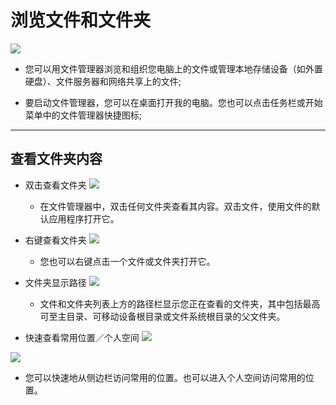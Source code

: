 # 浏览文件和文件夹  

![](https://github.com/openthos/systemui-analysis/blob/master/ImageView/filemanager.png)
- 您可以用文件管理器浏览和组织您电脑上的文件或管理本地存储设备（如外置硬盘）、文件服务器和网络共享上的文件;

- 要启动文件管理器，您可以在桌面打开我的电脑。您也可以点击任务栏或开始菜单中的文件管理器快捷图标;


***
## 查看文件夹内容
- 双击查看文件夹
![](https://github.com/openthos/desktop-analysis/blob/master/imageView/files.png)
  - 在文件管理器中，双击任何文件夹查看其内容。双击文件，使用文件的默认应用程序打开它。  

- 右键查看文件夹
![](https://github.com/openthos/desktop-analysis/blob/master/imageView/fileright.png)
  - 您也可以右键点击一个文件或文件夹打开它。  

- 文件夹显示路径
![](https://github.com/openthos/desktop-analysis/blob/master/imageView/route.png)
  - 文件和文件夹列表上方的路径栏显示您正在查看的文件夹，其中包括最高可至主目录、可移动设备根目录或文件系统根目录的父文件夹。  

- 快速查看常用位置／个人空间 
 ![](https://github.com/openthos/desktop-analysis/blob/master/imageView/personal.png)

 ![](https://github.com/openthos/desktop-analysis/blob/master/imageView/fmusic.png)
  - 您可以快速地从侧边栏访问常用的位置。也可以进入个人空间访问常用的位置。
